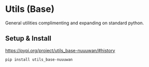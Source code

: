 # Utils (Base)

General utilities complimenting and expanding on standard python.

## Setup & Install

<https://pypi.org/project/utils_base-nuuuwan/#history>

```
pip install utils_base-nuuuwan
```
